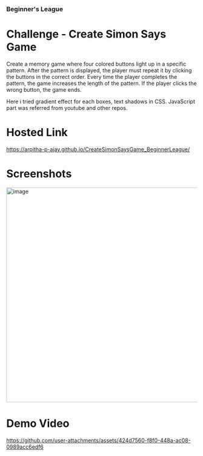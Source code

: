 ### Beginner's League

# Challenge - Create Simon Says Game
Create a memory game where four colored buttons light up in a specific pattern. After the pattern is displayed, the player must repeat it by clicking the buttons in the correct order. Every time the player completes the pattern, the game increases the length of the pattern. If the player clicks the wrong button, the game ends.

Here i tried gradient effect for each boxes, text shadows in CSS. JavaScript part was referred from youtube and other repos. 

# Hosted Link

https://arpitha-p-ajay.github.io/CreateSimonSaysGame_BeginnerLeague/

# Screenshots 

<img width="959" height="566" alt="image" src="https://github.com/user-attachments/assets/5d971084-74c0-4ad6-98cc-f1708c8715bb" />

# Demo Video

https://github.com/user-attachments/assets/424d7560-f8f0-448a-ac08-0989acc6edf6


